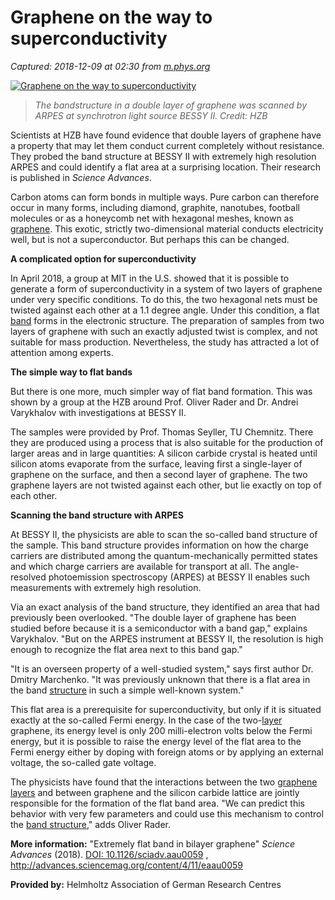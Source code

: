 # Graphene on the way to superconductivity

_Captured: 2018-12-09 at 02:30 from [m.phys.org](https://m.phys.org/news/2018-11-graphene-superconductivity.html)_

[ ![Graphene on the way to superconductivity](https://3c1703fe8d.site.internapcdn.net/newman/csz/news/800/2018/grapheneonth.jpg) ](https://3c1703fe8d.site.internapcdn.net/newman/gfx/news/2018/grapheneonth.jpg)

> _The bandstructure in a double layer of graphene was scanned by ARPES at synchrotron light source BESSY II. Credit: HZB_

Scientists at HZB have found evidence that double layers of graphene have a property that may let them conduct current completely without resistance. They probed the band structure at BESSY II with extremely high resolution ARPES and could identify a flat area at a surprising location. Their research is published in _Science Advances_.

Carbon atoms can form bonds in multiple ways. Pure carbon can therefore occur in many forms, including diamond, graphite, nanotubes, football molecules or as a honeycomb net with hexagonal meshes, known as [graphene](https://phys.org/tags/graphene/). This exotic, strictly two-dimensional material conducts electricity well, but is not a superconductor. But perhaps this can be changed.

**A complicated option for superconductivity**

In April 2018, a group at MIT in the U.S. showed that it is possible to generate a form of superconductivity in a system of two layers of graphene under very specific conditions. To do this, the two hexagonal nets must be twisted against each other at a 1.1 degree angle. Under this condition, a flat [band](https://phys.org/tags/band/) forms in the electronic structure. The preparation of samples from two layers of graphene with such an exactly adjusted twist is complex, and not suitable for mass production. Nevertheless, the study has attracted a lot of attention among experts.

**The simple way to flat bands**

But there is one more, much simpler way of flat band formation. This was shown by a group at the HZB around Prof. Oliver Rader and Dr. Andrei Varykhalov with investigations at BESSY II.

The samples were provided by Prof. Thomas Seyller, TU Chemnitz. There they are produced using a process that is also suitable for the production of larger areas and in large quantities: A silicon carbide crystal is heated until silicon atoms evaporate from the surface, leaving first a single-layer of graphene on the surface, and then a second layer of graphene. The two graphene layers are not twisted against each other, but lie exactly on top of each other.

**Scanning the band structure with ARPES**

At BESSY II, the physicists are able to scan the so-called band structure of the sample. This band structure provides information on how the charge carriers are distributed among the quantum-mechanically permitted states and which charge carriers are available for transport at all. The angle-resolved photoemission spectroscopy (ARPES) at BESSY II enables such measurements with extremely high resolution.

Via an exact analysis of the band structure, they identified an area that had previously been overlooked. "The double layer of graphene has been studied before because it is a semiconductor with a band gap," explains Varykhalov. "But on the ARPES instrument at BESSY II, the resolution is high enough to recognize the flat area next to this band gap."

"It is an overseen property of a well-studied system," says first author Dr. Dmitry Marchenko. "It was previously unknown that there is a flat area in the band [structure](https://phys.org/tags/structure/) in such a simple well-known system."

This flat area is a prerequisite for superconductivity, but only if it is situated exactly at the so-called Fermi energy. In the case of the two-[layer](https://phys.org/tags/layer/) graphene, its energy level is only 200 milli-electron volts below the Fermi energy, but it is possible to raise the energy level of the flat area to the Fermi energy either by doping with foreign atoms or by applying an external voltage, the so-called gate voltage.

The physicists have found that the interactions between the two [graphene layers](https://phys.org/tags/graphene+layers/) and between graphene and the silicon carbide lattice are jointly responsible for the formation of the flat band area. "We can predict this behavior with very few parameters and could use this mechanism to control the [band structure](https://phys.org/tags/band+structure/)," adds Oliver Rader.

**More information:** "Extremely flat band in bilayer graphene" _Science Advances_ (2018). [DOI: 10.1126/sciadv.aau0059](http://dx.doi.org/10.1126/sciadv.aau0059) , http://advances.sciencemag.org/content/4/11/eaau0059

**Provided by:** Helmholtz Association of German Research Centres
